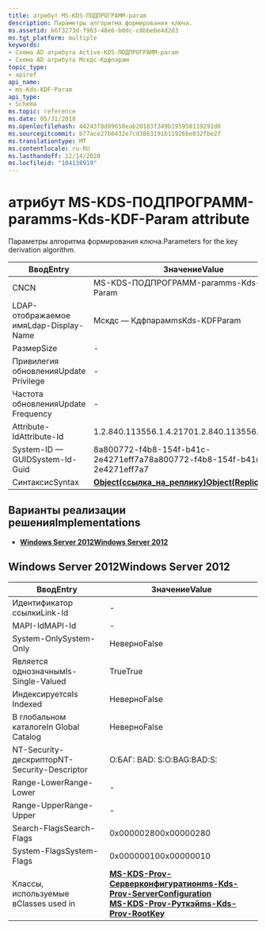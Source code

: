 ```yaml
---
title: атрибут MS-KDS-ПОДПРОГРАММ-param
description: Параметры алгоритма формирования ключа.
ms.assetid: 66f3273d-f963-48e6-b0dc-c8bbebe4d2d3
ms.tgt_platform: multiple
keywords:
- Схема AD атрибута Active-KDS-ПОДПРОГРАММ-param
- Схема AD атрибута Мскдс-Кдфпарам
topic_type:
- apiref
api_name:
- ms-Kds-KDF-Param
api_type:
- Schema
ms.topic: reference
ms.date: 05/31/2018
ms.openlocfilehash: 44243f8d89658eab20183f349b195958119291d6
ms.sourcegitcommit: b77ace27b0432e7cd3863191b11926be032fbe2f
ms.translationtype: MT
ms.contentlocale: ru-RU
ms.lasthandoff: 12/14/2020
ms.locfileid: "104138919"
---
```

# <a name="ms-kds-kdf-param-attribute"></a><span data-ttu-id="ba598-105">атрибут MS-KDS-ПОДПРОГРАММ-param</span><span class="sxs-lookup"><span data-stu-id="ba598-105">ms-Kds-KDF-Param attribute</span></span>

<span data-ttu-id="ba598-106">Параметры алгоритма формирования ключа.</span><span class="sxs-lookup"><span data-stu-id="ba598-106">Parameters for the key derivation algorithm.</span></span>



| <span data-ttu-id="ba598-107">Ввод</span><span class="sxs-lookup"><span data-stu-id="ba598-107">Entry</span></span> | <span data-ttu-id="ba598-108">Значение</span><span class="sxs-lookup"><span data-stu-id="ba598-108">Value</span></span> |
|-------------------|-------------------------------------------------------|
| <span data-ttu-id="ba598-109">CN</span><span class="sxs-lookup"><span data-stu-id="ba598-109">CN</span></span>                | <span data-ttu-id="ba598-110">MS-KDS-ПОДПРОГРАММ-param</span><span class="sxs-lookup"><span data-stu-id="ba598-110">ms-Kds-KDF-Param</span></span>                                      |
| <span data-ttu-id="ba598-111">LDAP-отображаемое имя</span><span class="sxs-lookup"><span data-stu-id="ba598-111">Ldap-Display-Name</span></span> | <span data-ttu-id="ba598-112">Мскдс — Кдфпарам</span><span class="sxs-lookup"><span data-stu-id="ba598-112">msKds-KDFParam</span></span>                                        |
| <span data-ttu-id="ba598-113">Размер</span><span class="sxs-lookup"><span data-stu-id="ba598-113">Size</span></span>              | \-                                                    |
| <span data-ttu-id="ba598-114">Привилегия обновления</span><span class="sxs-lookup"><span data-stu-id="ba598-114">Update Privilege</span></span>  | \-                                                    |
| <span data-ttu-id="ba598-115">Частота обновления</span><span class="sxs-lookup"><span data-stu-id="ba598-115">Update Frequency</span></span>  | \-                                                    |
| <span data-ttu-id="ba598-116">Attribute-Id</span><span class="sxs-lookup"><span data-stu-id="ba598-116">Attribute-Id</span></span>      | <span data-ttu-id="ba598-117">1.2.840.113556.1.4.2170</span><span class="sxs-lookup"><span data-stu-id="ba598-117">1.2.840.113556.1.4.2170</span></span>                               |
| <span data-ttu-id="ba598-118">System-ID — GUID</span><span class="sxs-lookup"><span data-stu-id="ba598-118">System-Id-Guid</span></span>    | <span data-ttu-id="ba598-119">8a800772-f4b8-154f-b41c-2e4271eff7a7</span><span class="sxs-lookup"><span data-stu-id="ba598-119">8a800772-f4b8-154f-b41c-2e4271eff7a7</span></span>                  |
| <span data-ttu-id="ba598-120">Синтаксис</span><span class="sxs-lookup"><span data-stu-id="ba598-120">Syntax</span></span>            | [<span data-ttu-id="ba598-121">**Object(ссылка_на_реплику)**</span><span class="sxs-lookup"><span data-stu-id="ba598-121">**Object(Replica-Link)**</span></span>](s-object-replica-link.md) |



## <a name="implementations"></a><span data-ttu-id="ba598-122">Варианты реализации решения</span><span class="sxs-lookup"><span data-stu-id="ba598-122">Implementations</span></span>

-   [<span data-ttu-id="ba598-123">**Windows Server 2012**</span><span class="sxs-lookup"><span data-stu-id="ba598-123">**Windows Server 2012**</span></span>](#windows-server-2012)

## <a name="windows-server-2012"></a><span data-ttu-id="ba598-124">Windows Server 2012</span><span class="sxs-lookup"><span data-stu-id="ba598-124">Windows Server 2012</span></span>



| <span data-ttu-id="ba598-125">Ввод</span><span class="sxs-lookup"><span data-stu-id="ba598-125">Entry</span></span> | <span data-ttu-id="ba598-126">Значение</span><span class="sxs-lookup"><span data-stu-id="ba598-126">Value</span></span> |
|------------------------|-----------------------------------------------------------------------------------------------------------------------------------------------------|
| <span data-ttu-id="ba598-127">Идентификатор ссылки</span><span class="sxs-lookup"><span data-stu-id="ba598-127">Link-Id</span></span>                | \-                                                                                                                                                  |
| <span data-ttu-id="ba598-128">MAPI-Id</span><span class="sxs-lookup"><span data-stu-id="ba598-128">MAPI-Id</span></span>                | \-                                                                                                                                                  |
| <span data-ttu-id="ba598-129">System-Only</span><span class="sxs-lookup"><span data-stu-id="ba598-129">System-Only</span></span>            | <span data-ttu-id="ba598-130">Неверно</span><span class="sxs-lookup"><span data-stu-id="ba598-130">False</span></span>                                                                                                                                               |
| <span data-ttu-id="ba598-131">Является однозначным</span><span class="sxs-lookup"><span data-stu-id="ba598-131">Is-Single-Valued</span></span>       | <span data-ttu-id="ba598-132">True</span><span class="sxs-lookup"><span data-stu-id="ba598-132">True</span></span>                                                                                                                                                |
| <span data-ttu-id="ba598-133">Индексируется</span><span class="sxs-lookup"><span data-stu-id="ba598-133">Is Indexed</span></span>             | <span data-ttu-id="ba598-134">Неверно</span><span class="sxs-lookup"><span data-stu-id="ba598-134">False</span></span>                                                                                                                                               |
| <span data-ttu-id="ba598-135">В глобальном каталоге</span><span class="sxs-lookup"><span data-stu-id="ba598-135">In Global Catalog</span></span>      | <span data-ttu-id="ba598-136">Неверно</span><span class="sxs-lookup"><span data-stu-id="ba598-136">False</span></span>                                                                                                                                               |
| <span data-ttu-id="ba598-137">NT-Security-дескриптор</span><span class="sxs-lookup"><span data-stu-id="ba598-137">NT-Security-Descriptor</span></span> | <span data-ttu-id="ba598-138">О:БАГ: BAD: S:</span><span class="sxs-lookup"><span data-stu-id="ba598-138">O:BAG:BAD:S:</span></span>                                                                                                                                        |
| <span data-ttu-id="ba598-139">Range-Lower</span><span class="sxs-lookup"><span data-stu-id="ba598-139">Range-Lower</span></span>            | \-                                                                                                                                                  |
| <span data-ttu-id="ba598-140">Range-Upper</span><span class="sxs-lookup"><span data-stu-id="ba598-140">Range-Upper</span></span>            | \-                                                                                                                                                  |
| <span data-ttu-id="ba598-141">Search-Flags</span><span class="sxs-lookup"><span data-stu-id="ba598-141">Search-Flags</span></span>           | <span data-ttu-id="ba598-142">0x00000280</span><span class="sxs-lookup"><span data-stu-id="ba598-142">0x00000280</span></span>                                                                                                                                          |
| <span data-ttu-id="ba598-143">System-Flags</span><span class="sxs-lookup"><span data-stu-id="ba598-143">System-Flags</span></span>           | <span data-ttu-id="ba598-144">0x00000010</span><span class="sxs-lookup"><span data-stu-id="ba598-144">0x00000010</span></span>                                                                                                                                          |
| <span data-ttu-id="ba598-145">Классы, используемые в</span><span class="sxs-lookup"><span data-stu-id="ba598-145">Classes used in</span></span>        | [<span data-ttu-id="ba598-146">**MS-KDS-Prov-Серверконфигуратион**</span><span class="sxs-lookup"><span data-stu-id="ba598-146">**ms-Kds-Prov-ServerConfiguration**</span></span>](c-mskds-provserverconfiguration.md)<br/> [<span data-ttu-id="ba598-147">**MS-KDS-Prov-Руткэй**</span><span class="sxs-lookup"><span data-stu-id="ba598-147">**ms-Kds-Prov-RootKey**</span></span>](c-mskds-provrootkey.md)<br/> |



 

 





